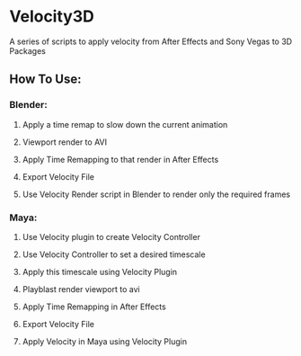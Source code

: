 # Velocity3D
 A series of scripts to apply velocity from After Effects and Sony Vegas to 3D Packages
 
 ## How To Use:

### Blender:

1. Apply a time remap to slow down the current animation

2. Viewport render to AVI

3. Apply Time Remapping to that render in After Effects

4. Export Velocity File

5. Use Velocity Render script in Blender to render only the required frames

### Maya:

1. Use Velocity plugin to create Velocity Controller

2. Use Velocity Controller to set a desired timescale

3. Apply this timescale using Velocity Plugin

4. Playblast render viewport to avi

5. Apply Time Remapping in After Effects

6. Export Velocity File

7. Apply Velocity in Maya using Velocity Plugin

